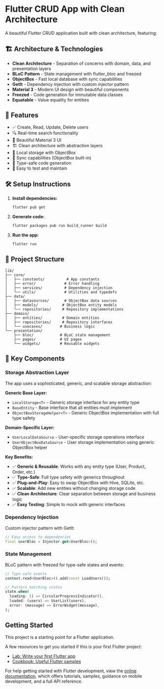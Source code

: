 # Flutter CRUD App with Clean Architecture

A beautiful Flutter CRUD application built with clean architecture, featuring:

## 🏗️ Architecture & Technologies

- **Clean Architecture** - Separation of concerns with domain, data, and presentation layers
- **BLoC Pattern** - State management with flutter_bloc and freezed
- **ObjectBox** - Fast local database with sync capabilities
- **GetIt** - Dependency injection with custom injector pattern
- **Material 3** - Modern UI design with beautiful components
- **Freezed** - Code generation for immutable data classes
- **Equatable** - Value equality for entities

## 🚀 Features

- ✅ Create, Read, Update, Delete users
- 🔍 Real-time search functionality
- 📱 Beautiful Material 3 UI
- 🏗️ Clean architecture with abstraction layers
- 💾 Local storage with ObjectBox
- 🔄 Sync capabilities (ObjectBox built-in)
- 🎯 Type-safe code generation
- 🧪 Easy to test and maintain

## 🛠️ Setup Instructions

1. **Install dependencies:**

   ```bash
   flutter pub get
   ```

2. **Generate code:**

   ```bash
   flutter packages pub run build_runner build
   ```

3. **Run the app:**
   ```bash
   flutter run
   ```

## 📁 Project Structure

```
lib/
├── core/
│   ├── constants/          # App constants
│   ├── error/             # Error handling
│   ├── services/          # Dependency injection
│   └── utils/             # Utilities and typedefs
├── data/
│   ├── datasources/       # ObjectBox data sources
│   ├── models/           # ObjectBox entity models
│   └── repositories/     # Repository implementations
├── domain/
│   ├── entities/         # Domain entities
│   ├── repositories/     # Repository interfaces
│   └── usecases/        # Business logic
└── presentation/
    ├── bloc/            # BLoC state management
    ├── pages/           # UI pages
    └── widgets/         # Reusable widgets
```

## 🔧 Key Components

### Storage Abstraction Layer

The app uses a sophisticated, generic, and scalable storage abstraction:

**Generic Base Layer:**

- `LocalStorage<T>` - Generic storage interface for any entity type
- `BaseEntity` - Base interface that all entities must implement
- `ObjectBoxStorageHelper<T>` - Generic ObjectBox implementation with full type safety

**Domain-Specific Layer:**

- `UserLocalDataSource` - User-specific storage operations interface
- `UserObjectBoxDataSource` - User storage implementation using generic ObjectBox helper

**Key Benefits:**

- ✅ **Generic & Reusable**: Works with any entity type (User, Product, Order, etc.)
- ✅ **Type-Safe**: Full type safety with generics throughout
- ✅ **Plug-and-Play**: Easy to swap ObjectBox with Hive, SQLite, etc.
- ✅ **Scalable**: Add new entities without changing storage code
- ✅ **Clean Architecture**: Clear separation between storage and business logic
- ✅ **Easy Testing**: Simple to mock with generic interfaces

### Dependency Injection

Custom injector pattern with GetIt:

```dart
// Easy access to dependencies
final userBloc = Injector.get<UserBloc>();
```

### State Management

BLoC pattern with freezed for type-safe states and events:

```dart
// Type-safe events
context.read<UserBloc>().add(const LoadUsers());

// Pattern matching states
state.when(
  loading: () => CircularProgressIndicator(),
  loaded: (users) => UserList(users),
  error: (message) => ErrorWidget(message),
);
```

## Getting Started

This project is a starting point for a Flutter application.

A few resources to get you started if this is your first Flutter project:

- [Lab: Write your first Flutter app](https://docs.flutter.dev/get-started/codelab)
- [Cookbook: Useful Flutter samples](https://docs.flutter.dev/cookbook)

For help getting started with Flutter development, view the
[online documentation](https://docs.flutter.dev/), which offers tutorials,
samples, guidance on mobile development, and a full API reference.
